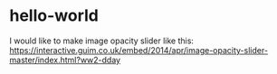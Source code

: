 # hello-world
I would like to make image opacity slider like this: https://interactive.guim.co.uk/embed/2014/apr/image-opacity-slider-master/index.html?ww2-dday
